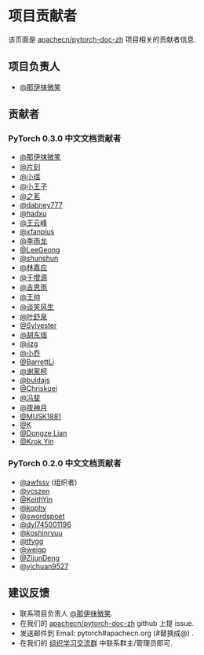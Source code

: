 # 项目贡献者

该页面是 [apachecn/pytorch-doc-zh](https://github.com/apachecn/pytorch-doc-zh) 项目相关的贡献者信息.

## 项目负责人

*   [@那伊抹微笑](https://github.com/wangyangting)

## 贡献者

### PyTorch 0.3.0 中文文档贡献者

*   [@那伊抹微笑](https://github.com/wangyangting)
*   [@片刻](https://github.com/jiangzhonglian)
*   [@小瑶](https://github.com/chenyyx)
*   [@小王子](https://github.com/VPrincekin)
*   [@之茗](https://github.com/mayuanucas)
*   [@dabney777](https://github.com/dabney777)
*   [@hadxu](https://github.com/Hadxu)
*   [@王云峰](https://github.com/vra)
*   [@xfanplus](https://github.com/xfanplus)
*   [@李雨龙](https://github.com/sawyer7246)
*   [@LeeGeong](https://github.com/LeeGeong)
*   [@shunshun](https://github.com/busyboxs)
*   [@林嘉应](https://github.com/garry1ng)
*   [@于增源](https://github.com/ZengyuanYu)
*   [@吉思雨](https://github.com/swardsman)
*   [@王帅](https://github.com/sirwangshuai)
*   [@谈笑风生](https://github.com/zhu1040028623)
*   [@叶舒泉](https://github.com/pleaseconnectwifi)
*   [@Sylvester](https://github.com/coboe)
*   [@胡东瑶](https://github.com/psubnwell)
*   [@jizg](https://github.com/jizg)
*   [@小乔](https://github.com/QiaoXie)
*   [@BarrettLi](https://github.com/BarrettLi)
*   [@谢家柯](https://github.com/kelisiya)
*   [@buldajs](https://github.com/buldajs)
*   [@Chriskuei](https://github.com/Chriskuei)
*   [@冯斐](https://github.com/ata123)
*   [@夜神月](https://github.com/apachecn/pytorch-doc-zh)
*   [@MUSK1881](https://github.com/JoinsenQ)
*   [@K](https://github.com/shercklo)
*   [@Dongze Lian](https://github.com/dongzelian)
*   [@Krok Yin](https://github.com/KrokYin)

### PyTorch 0.2.0 中文文档贡献者

*   [@awfssv](https://github.com/awfssv) (组织者)
*   [@ycszen](https://github.com/ycszen)
*   [@KeithYin](https://github.com/KeithYin)
*   [@kophy](https://github.com/kophy)
*   [@swordspoet](https://github.com/swordspoet)
*   [@dyl745001196](https://github.com/dyl745001196)
*   [@koshinryuu](https://github.com/koshinryuu)
*   [@tfygg](https://github.com/tfygg)
*   [@weigp](https://github.com/weigp)
*   [@ZijunDeng](https://github.com/ZijunDeng)
*   [@yichuan9527](https://github.com/yichuan9527)

## 建议反馈

*   联系项目负责人 [@那伊抹微笑](https://github.com/wangyangting).
*   在我们的 [apachecn/pytorch-doc-zh](https://github.com/apachecn/pytorch-doc-zh) github 上提 issue.
*   发送邮件到 Email: pytorch#apachecn.org (#替换成@) .
*   在我们的 [组织学习交流群](./apachecn-learning-group.rst) 中联系群主/管理员即可.